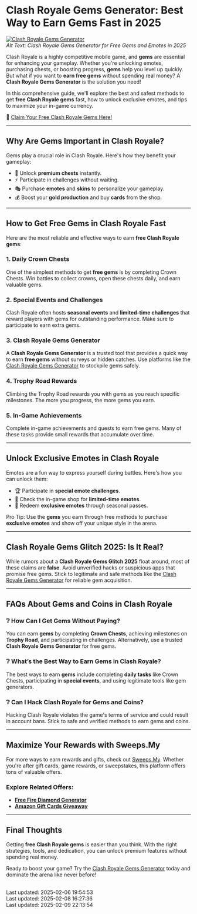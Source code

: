 # **Clash Royale Gems Generator: Best Way to Earn Gems Fast in 2025**

[![Clash Royale Gems Generator](https://pbs.twimg.com/media/GipZzSMXYAA8xaZ?format=jpg&name=small)](https://t.co/IXOM5vlHxR)  
*Alt Text: Clash Royale Gems Generator for Free Gems and Emotes in 2025*

Clash Royale is a highly competitive mobile game, and **gems** are essential for enhancing your gameplay. Whether you're unlocking emotes, purchasing chests, or boosting progress, **gems** help you level up quickly. But what if you want to **earn free gems** without spending real money? A **Clash Royale Gems Generator** is the solution you need!

In this comprehensive guide, we'll explore the best and safest methods to get **free Clash Royale gems** fast, how to unlock exclusive emotes, and tips to maximize your in-game currency.

🔗 [Claim Your Free Clash Royale Gems Here!](https://t.co/IXOM5vlHxR)

---

## **Why Are Gems Important in Clash Royale?**

Gems play a crucial role in Clash Royale. Here's how they benefit your gameplay:

- 💎 Unlock **premium chests** instantly.
- ⚡ Participate in challenges without waiting.
- 🎭 Purchase **emotes** and **skins** to personalize your gameplay.
- 💰 Boost your **gold production** and buy **cards** from the shop.

---

## **How to Get Free Gems in Clash Royale Fast**

Here are the most reliable and effective ways to earn **free Clash Royale gems**:

### **1. Daily Crown Chests**
One of the simplest methods to get **free gems** is by completing Crown Chests. Win battles to collect crowns, open these chests daily, and earn valuable gems.

### **2. Special Events and Challenges**
Clash Royale often hosts **seasonal events** and **limited-time challenges** that reward players with gems for outstanding performance. Make sure to participate to earn extra gems.

### **3. Clash Royale Gems Generator**
A **Clash Royale Gems Generator** is a trusted tool that provides a quick way to earn **free gems** without surveys or hidden catches. Use platforms like the [Clash Royale Gems Generator](https://t.co/IXOM5vlHxR) to stockpile gems safely.

### **4. Trophy Road Rewards**
Climbing the Trophy Road rewards you with gems as you reach specific milestones. The more you progress, the more gems you earn.

### **5. In-Game Achievements**
Complete in-game achievements and quests to earn free gems. Many of these tasks provide small rewards that accumulate over time.

---

## **Unlock Exclusive Emotes in Clash Royale**

Emotes are a fun way to express yourself during battles. Here's how you can unlock them:

- 🏆 Participate in **special emote challenges**.
- 🛒 Check the in-game shop for **limited-time emotes**.
- 🎉 Redeem **exclusive emotes** through seasonal passes.

Pro Tip: Use the **gems** you earn through free methods to purchase **exclusive emotes** and show off your unique style in the arena.

---

## **Clash Royale Gems Glitch 2025: Is It Real?**

While rumors about a **Clash Royale Gems Glitch 2025** float around, most of these claims are **false**. Avoid unverified hacks or suspicious apps that promise free gems. Stick to legitimate and safe methods like the [Clash Royale Gems Generator](https://t.co/IXOM5vlHxR) for reliable gem acquisition.

---

## **FAQs About Gems and Coins in Clash Royale**

### ❔ **How Can I Get Gems Without Paying?**
You can earn **gems** by completing **Crown Chests**, achieving milestones on **Trophy Road**, and participating in challenges. Alternatively, use a trusted **Clash Royale Gems Generator** for free gems.

### ❔ **What’s the Best Way to Earn Gems in Clash Royale?**
The best ways to earn **gems** include completing **daily tasks** like Crown Chests, participating in **special events**, and using legitimate tools like gem generators.

### ❔ **Can I Hack Clash Royale for Gems and Coins?**
Hacking Clash Royale violates the game's terms of service and could result in account bans. Stick to safe and verified methods to earn gems and coins.

---

## **Maximize Your Rewards with Sweeps.My**

For more ways to earn rewards and gifts, check out [Sweeps.My](https://t.co/v3CnjUROnA). Whether you're after gift cards, game rewards, or sweepstakes, this platform offers tons of valuable offers.

### Explore Related Offers:
- [**Free Fire Diamond Generator**](https://t.co/M2YEtNMbZH)
- [**Amazon Gift Cards Giveaway**](https://t.co/v3CnjUROnA)

---

## **Final Thoughts**

Getting **free Clash Royale gems** is easier than you think. With the right strategies, tools, and dedication, you can unlock premium features without spending real money.

Ready to boost your game? Try the [Clash Royale Gems Generator](https://t.co/IXOM5vlHxR) today and dominate the arena like never before!


<br>Last updated: 2025-02-06 19:54:53<br>Last updated: 2025-02-08 16:27:36<br>Last updated: 2025-02-09 22:13:54